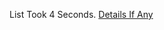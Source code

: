 List Took 4 Seconds.
[Details If Any](https://github.com/deathbybandaid/piholeparser/blob/master/RecentRunLogs/parsingscripts/hufilter.md)

